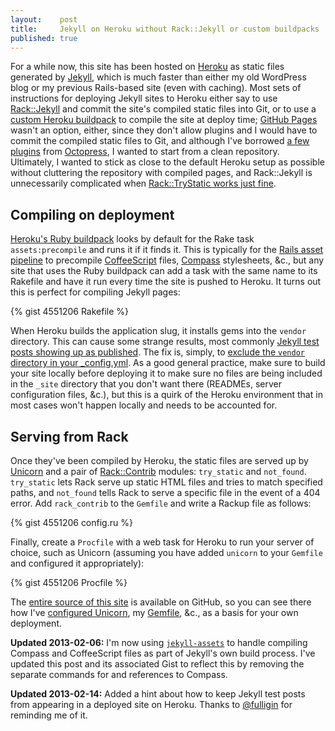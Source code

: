 ```yaml
---
layout:    post
title:     Jekyll on Heroku without Rack::Jekyll or custom buildpacks
published: true
---
```


For a while now, this site has been hosted on [Heroku][] as static files
generated by [Jekyll][], which is much faster than either my old
WordPress blog or my previous Rails-based site (even with caching). Most
sets of instructions for deploying Jekyll sites to Heroku either say to
use [Rack::Jekyll][] and commit the site's compiled static files into
Git, or to use a [custom Heroku buildpack][] to compile the site at
deploy time; [GitHub Pages][] wasn't an option, either, since they don't
allow plugins and I would have to commit the compiled static files to
Git, and although I've borrowed [a few plugins][] from [Octopress][], I
wanted to start from a clean repository. Ultimately, I wanted to stick
as close to the default Heroku setup as possible without cluttering the
repository with compiled pages, and Rack::Jekyll is unnecessarily
complicated when [Rack::TryStatic works just fine][].

<!-- more -->

## Compiling on deployment

[Heroku's Ruby buildpack][] looks by default for the Rake task
`assets:precompile` and runs it if it finds it. This is typically for
the [Rails asset pipeline][] to precompile [CoffeeScript][] files,
[Compass][] stylesheets, &c., but any site that uses the Ruby buildpack
can add a task with the same name to its Rakefile and have it run every
time the site is pushed to Heroku. It turns out this is perfect for
compiling Jekyll pages:

{% gist 4551206 Rakefile %}

When Heroku builds the application slug, it installs gems into the
`vendor` directory. This can cause some strange results, most commonly
[Jekyll test posts showing up as published][]. The fix is, simply, to
[exclude the `vendor` directory in your _config.yml][]. As a good
general practice, make sure to build your site locally before deploying
it to make sure no files are being included in the `_site` directory
that you don't want there (READMEs, server configuration files, &c.),
but this is a quirk of the Heroku environment that in most cases won't
happen locally and needs to be accounted for.

## Serving from Rack

Once they've been compiled by Heroku, the static files are served up by
[Unicorn][] and a pair of [Rack::Contrib][] modules: `try_static` and
`not_found`. `try_static` lets Rack serve up static HTML files and
tries to match specified paths, and `not_found` tells Rack to serve a
specific file in the event of a 404 error. Add `rack_contrib` to the
`Gemfile` and write a Rackup file as follows:

{% gist 4551206 config.ru %}

Finally, create a `Procfile` with a web task for Heroku to run your
server of choice, such as Unicorn (assuming you have added `unicorn` to
your `Gemfile` and configured it appropriately):

{% gist 4551206 Procfile %}

The [entire source of this site][] is available on GitHub, so you can
see there how I've [configured Unicorn][], my [Gemfile][], &c., as a
basis for your own deployment.

**Updated 2013-02-06:** I'm now using [`jekyll-assets`][] to handle
compiling Compass and CoffeeScript files as part of Jekyll's own build
process. I've updated this post and its associated Gist to reflect this
by removing the separate commands for and references to Compass.

**Updated 2013-02-14:** Added a hint about how to keep Jekyll test posts
from appearing in a deployed site on Heroku. Thanks to [@fulligin][] for
reminding me of it.

[Heroku]: http://www.heroku.com/
[Jekyll]: http://jekyllrb.com/
[Rack::Jekyll]: https://github.com/adaoraul/rack-jekyll
[custom Heroku buildpack]: https://github.com/mattmanning/heroku-buildpack-ruby-jekyll
[GitHub Pages]: http://pages.github.com/
[a few plugins]: https://github.com/jbhannah/jbhannah.net/tree/master/_plugins
[Octopress]: http://octopress.org/
[Rack::TryStatic works just fine]: http://mwmanning.com/2011/12/04/Jekyll-on-Heroku-Part-2.html
[Heroku's Ruby buildpack]: https://github.com/heroku/heroku-buildpack-ruby/blob/master/lib/language_pack/ruby.rb#L573
[Rails asset pipeline]: http://guides.rubyonrails.org/asset_pipeline.html
[CoffeeScript]: http://coffeescript.org/
[Compass]: http://compass-style.org/
[Jekyll test posts showing up as published]: http://stackoverflow.com/questions/12241403/jekyll-on-heroku-listing-additional-internal-posts-i-havent-created
[exclude the `vendor` directory in your _config.yml]: https://github.com/jbhannah/jbhannah.net/commit/ff5bf39e8a7e4ebc5e3031e007ee8859f97c3fb3
[Unicorn]: http://unicorn.bogomips.org/
[Rack::Contrib]: https://github.com/rack/rack-contrib
[entire source of this site]: https://github.com/jbhannah/jbhannah.net
[configured Unicorn]: https://github.com/jbhannah/jbhannah.net/blob/master/unicorn.rb
[Compass settings]: https://github.com/jbhannah/jbhannah.net/blob/master/compass.rb
[Gemfile]: https://github.com/jbhannah/jbhannah.net/blob/master/Gemfile
[`jekyll-assets`]: https://github.com/ixti/jekyll-assets
[@fulligin]: https://twitter.com/fulligin
